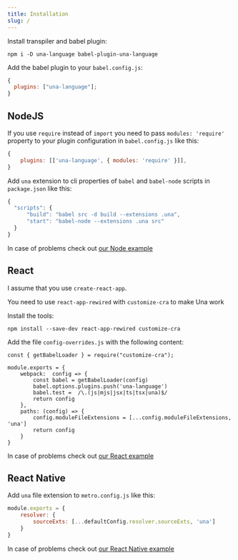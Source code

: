 ```yaml
---
title: Installation
slug: /
---
```


Install transpiler and babel plugin:

```
npm i -D una-language babel-plugin-una-language
```

Add the babel plugin to your `babel.config.js`:

```javascript
{
  plugins: ["una-language"];
}
```

## NodeJS

If you use `require` instead of `import` you need to pass `modules: 'require'` property to your plugin configuration in `babel.config.js` like this:

```javascript
{
    plugins: [['una-language', { modules: 'require' }]],
}
```

Add `una` extension to cli properties of `babel` and `babel-node` scripts in `package.json` like this:

```javascript
{
  "scripts": {
      "build": "babel src -d build --extensions .una",
      "start": "babel-node --extensions .una src"
  }
}
```

In case of problems check out [our Node example](https://github.com/una-language/example-node)

## React

I assume that you use `create-react-app`.

You need to use `react-app-rewired` with `customize-cra` to make Una work 

Install the tools: 
```
npm install --save-dev react-app-rewired customize-cra
```

Add the file `config-overrides.js` with the following content:
```
const { getBabelLoader } = require("customize-cra");

module.exports = {
    webpack:  config => {
        const babel = getBabelLoader(config)
        babel.options.plugins.push('una-language')
        babel.test =  /\.(js|mjs|jsx|ts|tsx|una)$/
        return config
    },
    paths: (config) => {
        config.moduleFileExtensions = [...config.moduleFileExtensions, 'una']
        return config
    }
}
```

In case of problems check out [our React example](https://github.com/una-language/example-react)

## React Native

Add `una` file extension to `metro.config.js` like this:

```javascript
module.exports = {
    resolver: {
        sourceExts: [...defaultConfig.resolver.sourceExts, 'una']
    }
}
```

In case of problems check out [our React Native example](https://github.com/una-language/example-react-native)
